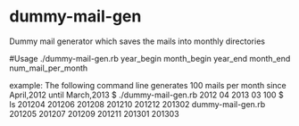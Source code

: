 dummy-mail-gen
==============

Dummy mail generator which saves the mails into monthly directories

#Usage
  ./dummy-mail-gen.rb year_begin month_begin year_end month_end num_mail_per_month

example:
The following command line generates 100 mails per month since April,2012 until March,2013
  $ ./dummy-mail-gen.rb 2012 04 2013 03 100
  $ ls
  201204  201206  201208  201210  201212  201302  dummy-mail-gen.rb
  201205  201207  201209  201211  201301  201303
